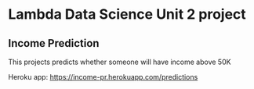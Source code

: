 # Lambda Data Science Unit 2 project
## Income Prediction
This projects predicts whether someone will
have income above 50K

Heroku app: https://income-pr.herokuapp.com/predictions
